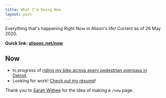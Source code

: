 ```yaml
---
title: What I'm Doing Now
layout: post
---
```


Everything that's happening Right Now in Alison's life! Current as of 26 May 2020.

**Quick link: [alisonc.net/now](//alisonc.net/now)**

Now
---

- In progress of [riding my bike across every pedestrian overpass in Detroit](//alisonc.net/pedbridge-project).
- Looking for work! [Check out my résumé](//alisonc.net/resume)!

Thank you to [Sarah Withee](https://sarahwithee.com/now) for the idea of making a `/now` page.
